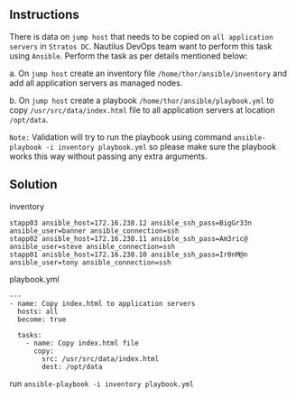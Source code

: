 ## Instructions

There is data on `jump host` that needs to be copied on `all application servers` in `Stratos DC`.  Nautilus DevOps team want to perform this task using `Ansible`. Perform the task as per details mentioned below:

a. On `jump host` create an inventory file `/home/thor/ansible/inventory` and add all application servers as managed nodes.

b. On `jump host` create a playbook  `/home/thor/ansible/playbook.yml` to copy `/usr/src/data/index.html` file to all application servers at location `/opt/data`.

`Note:` Validation will try to run the playbook using command `ansible-playbook -i inventory playbook.yml` so please make sure the playbook works this way without passing any extra arguments.


## Solution



inventory 

```
stapp03 ansible_host=172.16.238.12 ansible_ssh_pass=BigGr33n ansible_user=banner ansible_connection=ssh
stapp02 ansible_host=172.16.238.11 ansible_ssh_pass=Am3ric@ ansible_user=steve ansible_connection=ssh
stapp01 anisble_host=172.16.238.10 ansible_ssh_pass=Ir0nM@n ansible_user=tony ansible_connection=ssh
```

playbook.yml

```
---
- name: Copy index.html to application servers
  hosts: all
  become: true

  tasks:
    - name: Copy index.html file
      copy:
        src: /usr/src/data/index.html
        dest: /opt/data
```


run   `ansible-playbook -i inventory playbook.yml`
